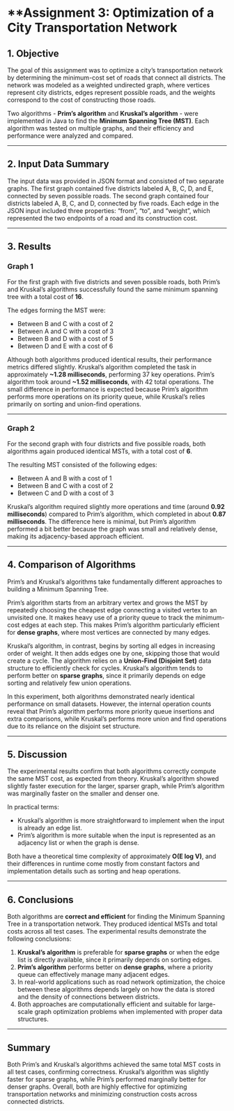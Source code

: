 
# **Assignment 3: Optimization of a City Transportation Network

## **1. Objective**

The goal of this assignment was to optimize a city’s transportation network by determining the minimum-cost set of roads that connect all districts.
The network was modeled as a weighted undirected graph, where vertices represent city districts, edges represent possible roads, and the weights correspond to the cost of constructing those roads.

Two algorithms - **Prim’s algorithm** and **Kruskal’s algorithm** - were implemented in Java to find the **Minimum Spanning Tree (MST)**.
Each algorithm was tested on multiple graphs, and their efficiency and performance were analyzed and compared.

---

## **2. Input Data Summary**

The input data was provided in JSON format and consisted of two separate graphs.
The first graph contained five districts labeled A, B, C, D, and E, connected by seven possible roads.
The second graph contained four districts labeled A, B, C, and D, connected by five roads.
Each edge in the JSON input included three properties: “from”, “to”, and “weight”, which represented the two endpoints of a road and its construction cost.

---

## **3. Results**

### **Graph 1**

For the first graph with five districts and seven possible roads, both Prim’s and Kruskal’s algorithms successfully found the same minimum spanning tree with a total cost of **16**.

The edges forming the MST were:

* Between B and C with a cost of 2
* Between A and C with a cost of 3
* Between B and D with a cost of 5
* Between D and E with a cost of 6

Although both algorithms produced identical results, their performance metrics differed slightly.
Kruskal’s algorithm completed the task in approximately **~1.28 milliseconds**, performing 37 key operations.
Prim’s algorithm took around **~1.52 milliseconds**, with 42 total operations.
The small difference in performance is expected because Prim’s algorithm performs more operations on its priority queue, while Kruskal’s relies primarily on sorting and union-find operations.

---

### **Graph 2**

For the second graph with four districts and five possible roads, both algorithms again produced identical MSTs, with a total cost of **6**.

The resulting MST consisted of the following edges:

* Between A and B with a cost of 1
* Between B and C with a cost of 2
* Between C and D with a cost of 3

Kruskal’s algorithm required slightly more operations and time (around **0.92 milliseconds**) compared to Prim’s algorithm, which completed in about **0.87 milliseconds**.
The difference here is minimal, but Prim’s algorithm performed a bit better because the graph was small and relatively dense, making its adjacency-based approach efficient.

---

## **4. Comparison of Algorithms**

Prim’s and Kruskal’s algorithms take fundamentally different approaches to building a Minimum Spanning Tree.

Prim’s algorithm starts from an arbitrary vertex and grows the MST by repeatedly choosing the cheapest edge connecting a visited vertex to an unvisited one.
It makes heavy use of a priority queue to track the minimum-cost edges at each step.
This makes Prim’s algorithm particularly efficient for **dense graphs**, where most vertices are connected by many edges.

Kruskal’s algorithm, in contrast, begins by sorting all edges in increasing order of weight.
It then adds edges one by one, skipping those that would create a cycle.
The algorithm relies on a **Union-Find (Disjoint Set)** data structure to efficiently check for cycles.
Kruskal’s algorithm tends to perform better on **sparse graphs**, since it primarily depends on edge sorting and relatively few union operations.

In this experiment, both algorithms demonstrated nearly identical performance on small datasets.
However, the internal operation counts reveal that Prim’s algorithm performs more priority queue insertions and extra comparisons, while Kruskal’s performs more union and find operations due to its reliance on the disjoint set structure.

---

## **5. Discussion**

The experimental results confirm that both algorithms correctly compute the same MST cost, as expected from theory.
Kruskal’s algorithm showed slightly faster execution for the larger, sparser graph, while Prim’s algorithm was marginally faster on the smaller and denser one.

In practical terms:

* Kruskal’s algorithm is more straightforward to implement when the input is already an edge list.
* Prim’s algorithm is more suitable when the input is represented as an adjacency list or when the graph is dense.

Both have a theoretical time complexity of approximately **O(E log V)**, and their differences in runtime come mostly from constant factors and implementation details such as sorting and heap operations.

---

## **6. Conclusions**

Both algorithms are **correct and efficient** for finding the Minimum Spanning Tree in a transportation network.
They produced identical MSTs and total costs across all test cases.
The experimental results demonstrate the following conclusions:

1. **Kruskal’s algorithm** is preferable for **sparse graphs** or when the edge list is directly available, since it primarily depends on sorting edges.
2. **Prim’s algorithm** performs better on **dense graphs**, where a priority queue can effectively manage many adjacent edges.
3. In real-world applications such as road network optimization, the choice between these algorithms depends largely on how the data is stored and the density of connections between districts.
4. Both approaches are computationally efficient and suitable for large-scale graph optimization problems when implemented with proper data structures.

---

## **Summary**

Both Prim’s and Kruskal’s algorithms achieved the same total MST costs in all test cases, confirming correctness.
Kruskal’s algorithm was slightly faster for sparse graphs, while Prim’s performed marginally better for denser graphs.
Overall, both are highly effective for optimizing transportation networks and minimizing construction costs across connected districts.